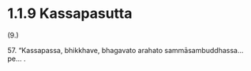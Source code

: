 

# 1.1.9 Kassapasutta




(9.)

57\. “Kassapassa, bhikkhave, bhagavato arahato sammāsambuddhassa…pe… .



